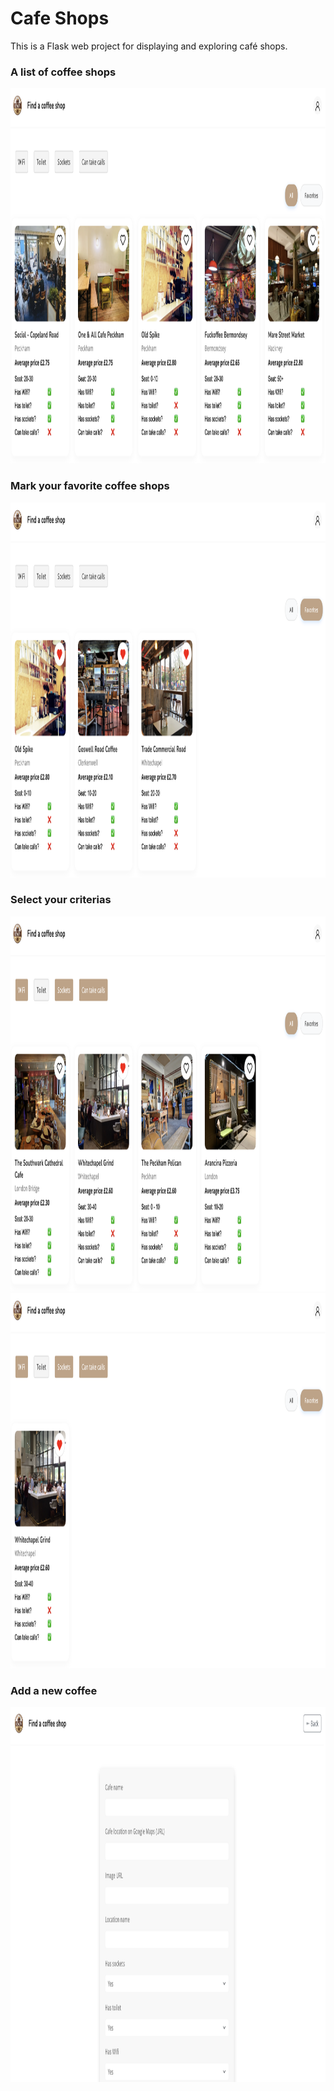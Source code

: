 # Cafe Shops
This is a Flask web project for displaying and exploring café shops.

### A list of coffee shops
<img src="./Images/cafe1.png" alt="Image Description" width="800" height="600"/>

### Mark your favorite coffee shops
<img src="./Images/cafe2.png" alt="Image Description" width="800" height="600"/>

### Select your criterias
<img src="./Images/cafe3.png" alt="Image Description" width="800" height="600"/>
<img src="./Images/cafe4.png" alt="Image Description" width="800" height="600"/>

### Add a new coffee
<img src="./Images/cafe5.png" alt="Image Description" width="800" height="600"/>

